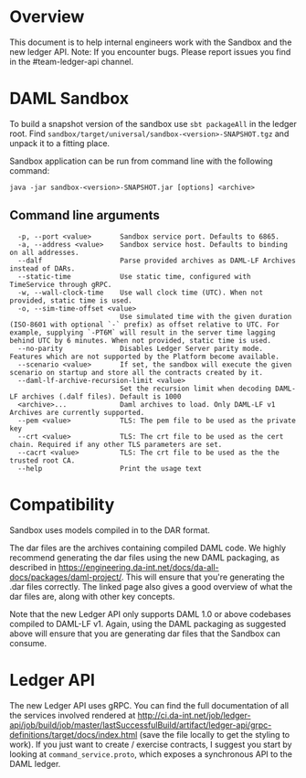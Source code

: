 # Overview
This document is to help internal engineers work with the Sandbox and the new ledger API.
Note: If you encounter bugs. Please report issues you find in the #team-ledger-api channel.

# DAML Sandbox

To build a snapshot version of the sandbox use `sbt packageAll` in the ledger root.
Find `sandbox/target/universal/sandbox-<version>-SNAPSHOT.tgz` and unpack it to a fitting place.

Sandbox application can be run from command line with the following command:

```
java -jar sandbox-<version>-SNAPSHOT.jar [options] <archive>
```

## Command line arguments

```
  -p, --port <value>       Sandbox service port. Defaults to 6865.
  -a, --address <value>    Sandbox service host. Defaults to binding on all addresses.
  --dalf                   Parse provided archives as DAML-LF Archives instead of DARs.
  --static-time            Use static time, configured with TimeService through gRPC.
  -w, --wall-clock-time    Use wall clock time (UTC). When not provided, static time is used.
  -o, --sim-time-offset <value>
                           Use simulated time with the given duration (ISO-8601 with optional `-` prefix) as offset relative to UTC. For example, supplying `-PT6M` will result in the server time lagging behind UTC by 6 minutes. When not provided, static time is used.
  --no-parity              Disables Ledger Server parity mode. Features which are not supported by the Platform become available.
  --scenario <value>       If set, the sandbox will execute the given scenario on startup and store all the contracts created by it.
  --daml-lf-archive-recursion-limit <value>
                           Set the recursion limit when decoding DAML-LF archives (.dalf files). Default is 1000
  <archive>...             Daml archives to load. Only DAML-LF v1 Archives are currently supported.
  --pem <value>            TLS: The pem file to be used as the private key
  --crt <value>            TLS: The crt file to be used as the cert chain. Required if any other TLS parameters are set.
  --cacrt <value>          TLS: The crt file to be used as the the trusted root CA.
  --help                   Print the usage text
```

# Compatibility

Sandbox uses models compiled in to the DAR format.

The dar files are the archives containing compiled DAML code. We highly recommend generating the dar files using the new DAML packaging, as described in https://engineering.da-int.net/docs/da-all-docs/packages/daml-project/. This will ensure that you're generating the .dar files correctly. The linked page also gives a good overview of what the dar files are, along with other key concepts.

Note that the new Ledger API only supports DAML 1.0 or above codebases compiled to DAML-LF v1. Again, using the DAML packaging as suggested above will ensure that you are generating dar files that the Sandbox can consume.

# Ledger API

The new Ledger API uses gRPC. You can find the full documentation of all the services involved rendered at http://ci.da-int.net/job/ledger-api/job/build/job/master/lastSuccessfulBuild/artifact/ledger-api/grpc-definitions/target/docs/index.html (save the file locally to get the styling to work). If you just want to create / exercise contracts, I suggest you start by looking at `command_service.proto`, which exposes a synchronous API to the DAML ledger. 
